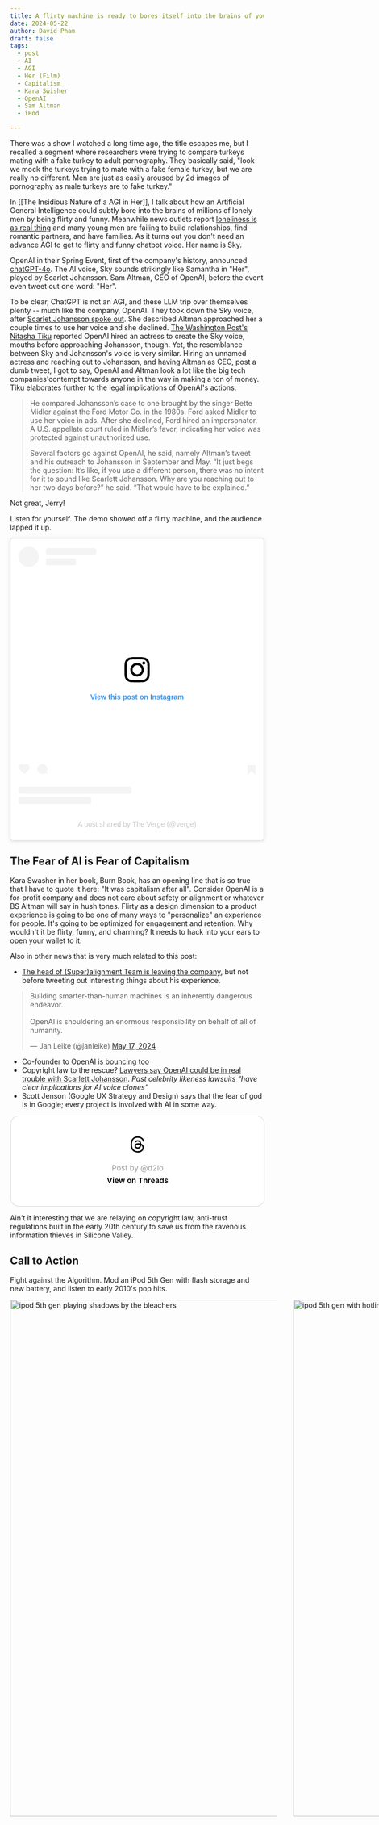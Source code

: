 ```yaml
---
title: A flirty machine is ready to bores itself into the brains of young lonely men if you just let it
date: 2024-05-22
author: David Pham
draft: false
tags:
  - post
  - AI
  - AGI
  - Her (Film)
  - Capitalism
  - Kara Swisher
  - OpenAI
  - Sam Altman
  - iPod

---
```


 There was a show I watched a long time ago, the title escapes me, but I recalled a segment where researchers were trying to compare turkeys mating with a fake turkey to adult pornography. They basically said, "look we mock the turkeys trying to mate with a fake female turkey, but we are really no different. Men are just as easily aroused by 2d images of pornography as male turkeys are to fake turkey."

 In [[The Insidious Nature of a AGI in Her]], I talk about how an Artificial General Intelligence could subtly bore into the brains of millions of lonely men by being flirty and funny. Meanwhile news outlets report [loneliness is as real thing](https://www.nytimes.com/2024/05/06/well/loneliness-mental-health-age.html) and many young men are failing to build relationships, find romantic partners, and have families. As it turns out you don't need an advance AGI to get to flirty and funny chatbot voice. Her name is Sky.

 OpenAI in their Spring Event, first of the company's history, announced [chatGPT-4o](https://www.theverge.com/2024/5/13/24155493/openai-gpt-4o-launching-free-for-all-chatgpt-users). The AI voice, Sky sounds strikingly like Samantha in "Her", played by Scarlet Johansson. Sam Altman, CEO of OpenAI, before the event even tweet out one word: "Her".

 To be clear, ChatGPT is not an AGI, and these LLM trip over themselves plenty -- much like the company, OpenAI. They took down the Sky voice, after [Scarlet Johansson spoke out](https://www.theverge.com/2024/5/20/24161253/scarlett-johansson-openai-altman-legal-action). She described Altman approached her a couple times to use her voice and she declined. [The Washington Post's Nitasha Tiku](https://www.washingtonpost.com/technology/2024/05/22/openai-scarlett-johansson-chatgpt-ai-voice/) reported OpenAI hired an actress to create the Sky voice, mouths before approaching Johansson, though. Yet, the resemblance between Sky and Johansson's voice is very similar. Hiring an unnamed actress and reaching out to Johansson, and having Altman as CEO, post a dumb tweet, I got to say, OpenAI and Altman look a lot like the big tech companies'contempt towards anyone in the way in making a ton of money. Tiku elaborates further to the legal implications of OpenAI's actions:

 > He compared Johansson’s case to one brought by the singer Bette Midler against the Ford Motor Co. in the 1980s. Ford asked Midler to use her voice in ads. After she declined, Ford hired an impersonator. A U.S. appellate court ruled in Midler’s favor, indicating her voice was protected against unauthorized use.
>
 > Several factors go against OpenAI, he said, namely Altman’s tweet and his outreach to Johansson in September and May. “It just begs the question: It’s like, if you use a different person, there was no intent for it to sound like Scarlett Johansson. Why are you reaching out to her two days before?” he said. “That would have to be explained.”

Not great, Jerry!

Listen for yourself. The demo showed off a flirty machine, and the audience lapped it up.

<blockquote class="instagram-media" data-instgrm-captioned data-instgrm-permalink="https://www.instagram.com/reel/C7NeKN6PJdM/?utm_source=ig_embed&amp;utm_campaign=loading" data-instgrm-version="14" style=" background:#FFF; border:0; border-radius:3px; box-shadow:0 0 1px 0 rgba(0,0,0,0.5),0 1px 10px 0 rgba(0,0,0,0.15); margin: 1px; max-width:540px; min-width:326px; padding:0; width:99.375%; width:-webkit-calc(100% - 2px); width:calc(100% - 2px);"><div style="padding:16px;"> <a href="https://www.instagram.com/reel/C7NeKN6PJdM/?utm_source=ig_embed&amp;utm_campaign=loading" style=" background:#FFFFFF; line-height:0; padding:0 0; text-align:center; text-decoration:none; width:100%;" target="_blank"> <div style=" display: flex; flex-direction: row; align-items: center;"> <div style="background-color: #F4F4F4; border-radius: 50%; flex-grow: 0; height: 40px; margin-right: 14px; width: 40px;"></div> <div style="display: flex; flex-direction: column; flex-grow: 1; justify-content: center;"> <div style=" background-color: #F4F4F4; border-radius: 4px; flex-grow: 0; height: 14px; margin-bottom: 6px; width: 100px;"></div> <div style=" background-color: #F4F4F4; border-radius: 4px; flex-grow: 0; height: 14px; width: 60px;"></div></div></div><div style="padding: 19% 0;"></div> <div style="display:block; height:50px; margin:0 auto 12px; width:50px;"><svg width="50px" height="50px" viewBox="0 0 60 60" version="1.1" xmlns="https://www.w3.org/2000/svg" xmlns:xlink="https://www.w3.org/1999/xlink"><g stroke="none" stroke-width="1" fill="none" fill-rule="evenodd"><g transform="translate(-511.000000, -20.000000)" fill="#000000"><g><path d="M556.869,30.41 C554.814,30.41 553.148,32.076 553.148,34.131 C553.148,36.186 554.814,37.852 556.869,37.852 C558.924,37.852 560.59,36.186 560.59,34.131 C560.59,32.076 558.924,30.41 556.869,30.41 M541,60.657 C535.114,60.657 530.342,55.887 530.342,50 C530.342,44.114 535.114,39.342 541,39.342 C546.887,39.342 551.658,44.114 551.658,50 C551.658,55.887 546.887,60.657 541,60.657 M541,33.886 C532.1,33.886 524.886,41.1 524.886,50 C524.886,58.899 532.1,66.113 541,66.113 C549.9,66.113 557.115,58.899 557.115,50 C557.115,41.1 549.9,33.886 541,33.886 M565.378,62.101 C565.244,65.022 564.756,66.606 564.346,67.663 C563.803,69.06 563.154,70.057 562.106,71.106 C561.058,72.155 560.06,72.803 558.662,73.347 C557.607,73.757 556.021,74.244 553.102,74.378 C549.944,74.521 548.997,74.552 541,74.552 C533.003,74.552 532.056,74.521 528.898,74.378 C525.979,74.244 524.393,73.757 523.338,73.347 C521.94,72.803 520.942,72.155 519.894,71.106 C518.846,70.057 518.197,69.06 517.654,67.663 C517.244,66.606 516.755,65.022 516.623,62.101 C516.479,58.943 516.448,57.996 516.448,50 C516.448,42.003 516.479,41.056 516.623,37.899 C516.755,34.978 517.244,33.391 517.654,32.338 C518.197,30.938 518.846,29.942 519.894,28.894 C520.942,27.846 521.94,27.196 523.338,26.654 C524.393,26.244 525.979,25.756 528.898,25.623 C532.057,25.479 533.004,25.448 541,25.448 C548.997,25.448 549.943,25.479 553.102,25.623 C556.021,25.756 557.607,26.244 558.662,26.654 C560.06,27.196 561.058,27.846 562.106,28.894 C563.154,29.942 563.803,30.938 564.346,32.338 C564.756,33.391 565.244,34.978 565.378,37.899 C565.522,41.056 565.552,42.003 565.552,50 C565.552,57.996 565.522,58.943 565.378,62.101 M570.82,37.631 C570.674,34.438 570.167,32.258 569.425,30.349 C568.659,28.377 567.633,26.702 565.965,25.035 C564.297,23.368 562.623,22.342 560.652,21.575 C558.743,20.834 556.562,20.326 553.369,20.18 C550.169,20.033 549.148,20 541,20 C532.853,20 531.831,20.033 528.631,20.18 C525.438,20.326 523.257,20.834 521.349,21.575 C519.376,22.342 517.703,23.368 516.035,25.035 C514.368,26.702 513.342,28.377 512.574,30.349 C511.834,32.258 511.326,34.438 511.181,37.631 C511.035,40.831 511,41.851 511,50 C511,58.147 511.035,59.17 511.181,62.369 C511.326,65.562 511.834,67.743 512.574,69.651 C513.342,71.625 514.368,73.296 516.035,74.965 C517.703,76.634 519.376,77.658 521.349,78.425 C523.257,79.167 525.438,79.673 528.631,79.82 C531.831,79.965 532.853,80.001 541,80.001 C549.148,80.001 550.169,79.965 553.369,79.82 C556.562,79.673 558.743,79.167 560.652,78.425 C562.623,77.658 564.297,76.634 565.965,74.965 C567.633,73.296 568.659,71.625 569.425,69.651 C570.167,67.743 570.674,65.562 570.82,62.369 C570.966,59.17 571,58.147 571,50 C571,41.851 570.966,40.831 570.82,37.631"></path></g></g></g></svg></div><div style="padding-top: 8px;"> <div style=" color:#3897f0; font-family:Arial,sans-serif; font-size:14px; font-style:normal; font-weight:550; line-height:18px;">View this post on Instagram</div></div><div style="padding: 12.5% 0;"></div> <div style="display: flex; flex-direction: row; margin-bottom: 14px; align-items: center;"><div> <div style="background-color: #F4F4F4; border-radius: 50%; height: 12.5px; width: 12.5px; transform: translateX(0px) translateY(7px);"></div> <div style="background-color: #F4F4F4; height: 12.5px; transform: rotate(-45deg) translateX(3px) translateY(1px); width: 12.5px; flex-grow: 0; margin-right: 14px; margin-left: 2px;"></div> <div style="background-color: #F4F4F4; border-radius: 50%; height: 12.5px; width: 12.5px; transform: translateX(9px) translateY(-18px);"></div></div><div style="margin-left: 8px;"> <div style=" background-color: #F4F4F4; border-radius: 50%; flex-grow: 0; height: 20px; width: 20px;"></div> <div style=" width: 0; height: 0; border-top: 2px solid transparent; border-left: 6px solid #f4f4f4; border-bottom: 2px solid transparent; transform: translateX(16px) translateY(-4px) rotate(30deg)"></div></div><div style="margin-left: auto;"> <div style=" width: 0px; border-top: 8px solid #F4F4F4; border-right: 8px solid transparent; transform: translateY(16px);"></div> <div style=" background-color: #F4F4F4; flex-grow: 0; height: 12px; width: 16px; transform: translateY(-4px);"></div> <div style=" width: 0; height: 0; border-top: 8px solid #F4F4F4; border-left: 8px solid transparent; transform: translateY(-4px) translateX(8px);"></div></div></div> <div style="display: flex; flex-direction: column; flex-grow: 1; justify-content: center; margin-bottom: 24px;"> <div style=" background-color: #F4F4F4; border-radius: 4px; flex-grow: 0; height: 14px; margin-bottom: 6px; width: 224px;"></div> <div style=" background-color: #F4F4F4; border-radius: 4px; flex-grow: 0; height: 14px; width: 144px;"></div></div></a><p style=" color:#c9c8cd; font-family:Arial,sans-serif; font-size:14px; line-height:17px; margin-bottom:0; margin-top:8px; overflow:hidden; padding:8px 0 7px; text-align:center; text-overflow:ellipsis; white-space:nowrap;"><a href="https://www.instagram.com/reel/C7NeKN6PJdM/?utm_source=ig_embed&amp;utm_campaign=loading" style=" color:#c9c8cd; font-family:Arial,sans-serif; font-size:14px; font-style:normal; font-weight:normal; line-height:17px; text-decoration:none;" target="_blank">A post shared by The Verge (@verge)</a></p></div></blockquote> <script async src="//www.instagram.com/embed.js"></script>


## The Fear of AI is Fear of Capitalism
Kara Swasher in her book, Burn Book, has an opening line that is so true that I have to quote it here: "It was capitalism after all". Consider OpenAI is a for-profit company and does not care about safety or alignment or whatever BS Altman will say in hush tones. Flirty as a design dimension to a product experience is going to be one of many ways to "personalize" an experience for people. It's going to be optimized for engagement and retention. Why wouldn't it be flirty, funny, and charming? It needs to hack into your ears to open your wallet to it.

Also in other news that is very much related to this post:
- [The head of (Super)alignment Team is leaving the company](https://www.theverge.com/2024/5/17/24159095/openai-jan-leike-superalignment-sam-altman-ai-safety), but not before tweeting out interesting things about his experience.
<blockquote class="twitter-tweet"><p lang="en" dir="ltr">Building smarter-than-human machines is an inherently dangerous endeavor.<br><br>OpenAI is shouldering an enormous responsibility on behalf of all of humanity.</p>&mdash; Jan Leike (@janleike) <a href="https://twitter.com/janleike/status/1791498183543251017?ref_src=twsrc%5Etfw">May 17, 2024</a></blockquote> <script async src="https://platform.twitter.com/widgets.js" charset="utf-8"></script>

- [Co-founder to OpenAI is bouncing too](https://www.nytimes.com/2024/05/14/technology/ilya-sutskever-leaving-openai.html)
- Copyright law to the rescue? [Lawyers say OpenAI could be in real trouble with Scarlett Johansson](https://www.theverge.com/2024/5/22/24162429/scarlett-johansson-openai-legal-right-to-publicity-likeness-midler-lawyers). *Past celebrity likeness lawsuits “have clear implications for AI voice clones”*
- Scott Jenson (Google UX Strategy and Design) says that the fear of god is in Google; every project is involved with AI in some way.
<blockquote class="text-post-media" data-text-post-permalink="https://www.threads.net/@d2lo/post/C7MuMsUR-Je" data-text-post-version="0" id="ig-tp-C7MuMsUR-Je" style=" background:#FFF; border-width: 1px; border-style: solid; border-color: #00000026; border-radius: 16px; max-width:540px; margin: 1px; min-width:270px; padding:0; width:99.375%; width:-webkit-calc(100% - 2px); width:calc(100% - 2px);"> <a href="https://www.threads.net/@d2lo/post/C7MuMsUR-Je" style=" background:#FFFFFF; line-height:0; padding:0 0; text-align:center; text-decoration:none; width:100%; font-family: -apple-system, BlinkMacSystemFont, sans-serif;" target="_blank"> <div style=" padding: 40px; display: flex; flex-direction: column; align-items: center;"><div style=" display:block; height:32px; width:32px; padding-bottom:20px;"> <svg aria-label="Threads" height="32px" role="img" viewBox="0 0 192 192" width="32px" xmlns="http://www.w3.org/2000/svg"> <path d="M141.537 88.9883C140.71 88.5919 139.87 88.2104 139.019 87.8451C137.537 60.5382 122.616 44.905 97.5619 44.745C97.4484 44.7443 97.3355 44.7443 97.222 44.7443C82.2364 44.7443 69.7731 51.1409 62.102 62.7807L75.881 72.2328C81.6116 63.5383 90.6052 61.6848 97.2286 61.6848C97.3051 61.6848 97.3819 61.6848 97.4576 61.6855C105.707 61.7381 111.932 64.1366 115.961 68.814C118.893 72.2193 120.854 76.925 121.825 82.8638C114.511 81.6207 106.601 81.2385 98.145 81.7233C74.3247 83.0954 59.0111 96.9879 60.0396 116.292C60.5615 126.084 65.4397 134.508 73.775 140.011C80.8224 144.663 89.899 146.938 99.3323 146.423C111.79 145.74 121.563 140.987 128.381 132.296C133.559 125.696 136.834 117.143 138.28 106.366C144.217 109.949 148.617 114.664 151.047 120.332C155.179 129.967 155.42 145.8 142.501 158.708C131.182 170.016 117.576 174.908 97.0135 175.059C74.2042 174.89 56.9538 167.575 45.7381 153.317C35.2355 139.966 29.8077 120.682 29.6052 96C29.8077 71.3178 35.2355 52.0336 45.7381 38.6827C56.9538 24.4249 74.2039 17.11 97.0132 16.9405C119.988 17.1113 137.539 24.4614 149.184 38.788C154.894 45.8136 159.199 54.6488 162.037 64.9503L178.184 60.6422C174.744 47.9622 169.331 37.0357 161.965 27.974C147.036 9.60668 125.202 0.195148 97.0695 0H96.9569C68.8816 0.19447 47.2921 9.6418 32.7883 28.0793C19.8819 44.4864 13.2244 67.3157 13.0007 95.9325L13 96L13.0007 96.0675C13.2244 124.684 19.8819 147.514 32.7883 163.921C47.2921 182.358 68.8816 191.806 96.9569 192H97.0695C122.03 191.827 139.624 185.292 154.118 170.811C173.081 151.866 172.51 128.119 166.26 113.541C161.776 103.087 153.227 94.5962 141.537 88.9883ZM98.4405 129.507C88.0005 130.095 77.1544 125.409 76.6196 115.372C76.2232 107.93 81.9158 99.626 99.0812 98.6368C101.047 98.5234 102.976 98.468 104.871 98.468C111.106 98.468 116.939 99.0737 122.242 100.233C120.264 124.935 108.662 128.946 98.4405 129.507Z" /></svg></div> <div style=" font-size: 15px; line-height: 21px; color: #999999; font-weight: 400; padding-bottom: 4px; "> Post by @d2lo</div> <div style=" font-size: 15px; line-height: 21px; color: #000000; font-weight: 600; "> View on Threads</div></div></a></blockquote>
<script async src="https://www.threads.net/embed.js"></script>

Ain't it interesting that we are relaying on copyright law, anti-trust regulations built in the early 20th century to save us from the ravenous information thieves in Silicone Valley.

## Call to Action
Fight against the Algorithm. Mod an iPod 5th Gen with flash storage and new battery, and listen to early 2010's pop hits.
<div style="display:flex;">
  <div style="display:block; height:100%; width:530px; margin-right: 2rem;">
    <a data-flickr-embed="true" data-footer="false" href="https://www.flickr.com/photos/davidchicopham/53739468807/in/dateposted-public/" title="ipod 5th gen"><img src="https://live.staticflickr.com/65535/53739468807_2659d89b67_b.jpg" width="768" height="1024" alt="ipod 5th gen playing shadows by the bleachers"/></a><script async src="//embedr.flickr.com/assets/client-code.js" charset="utf-8"></script>
  </div>

  <div style="display:block; height: 100%; width: 530px;">
    <a data-flickr-embed="true" data-footer="false" href="https://www.flickr.com/photos/davidchicopham/53479214822/in/dateposted/" title="Untitled"><img src="https://live.staticflickr.com/65535/53479214822_7d7bdaf6fd_b.jpg" width="768" height="1024" alt="ipod 5th gen with hotline bling"/></a><script async src="//embedr.flickr.com/assets/client-code.js" charset="utf-8"></script>
  </div>
</div>